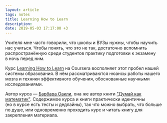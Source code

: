 ```yaml
---
layout: article
tags: notes
title: Learning How to Learn
description:
date: 2019-05-03 17:17:00 +3
---
```

Учителя мне часто говорили, что школы и ВУЗы нужны, чтобы научить нас учиться. Чтобы понять, что это не так, достаточно вспомнить распространённую среди студентов практику подготовки к экзамену в ночь перед ним.

Курс [Learning How to Learn](https://www.coursera.org/learn/learning-how-to-learn/) на Coursera восполняет этот пробел нашей системы образования. В нём рассматриваются нюансы работы нашего мозга и техники эффективного обучения, обоснованные научными исследованиями.

Автор курса — [Барбара Оакли](https://barbaraoakley.com), она же автор книги ["Думай как математик"](https://www.litres.ru/barbara-oakli/dumay-kak-matematik-kak-reshat-lubye-zadachi-bystree-i-effektivnee). Содержимое курса и книги практически идентичны (но в курсе есть тесты и дедлайны), так что можно выбрать, что больше по душе, или одновременно проходить курс и читать книгу для закрепления материала.
